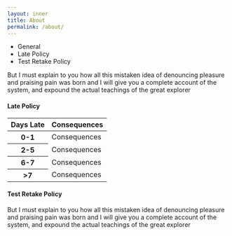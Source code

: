 ```yaml
---
layout: inner
title: About
permalink: /about/
---
```


<!-- Start First Tabs-->
<div id="tabbed-nav">
    <!-- Tab Navigation Menu -->
    <ul>
        <li><a>General</a></li>
        <li><a>Late Policy</a></li>
        <li><a>Test Retake Policy</a></li>
    </ul>
    <!-- Content container -->
    <div>
        <div>
            <p>But I must explain to you how all this mistaken idea of denouncing pleasure and praising pain was born and I will give you a complete account of the system, and expound the actual teachings of the great explorer</p>
        </div>
        <div>
            <h4>Late Policy</h4>
            <table class="table table-responsive table-bordered">
              <thead>
                <tr>
                  <th class="col-xs-2">Days Late</th>
                  <th class="col-xs-10">Consequences</th>
                </tr>
              </thead>
              <tbody>
                <tr class="bg-success">
                  <th scope="row">0-1</th>
                  <td>Consequences</td>
                </tr>
                <tr>
                  <th scope="row">2-5</th>
                  <td>Consequences</td>
                </tr>
                <tr>
                  <th scope="row">6-7</th>
                  <td>Consequences</td>
                </tr>
                <tr class="bg-danger">
                  <th scope="row">>7</th>
                  <td>Consequences</td>
                </tr>
              </tbody>
            </table>
        </div>
        <div>
            <h4>Test Retake Policy</h4>
            <p>But I must explain to you how all this mistaken idea of denouncing pleasure and praising pain was born and I will give you a complete account of the system, and expound the actual teachings of the great explorer</p>
        </div>
    </div>
</div>

<script>
    jQuery(document).ready(function ($) {
        /* jQuery activation and setting options for the first tabs*/
        $("#tabbed-nav").zozoTabs({
            position: "top-compact",
            rounded: false,
            multiline: true,
            theme: "white",
            size: "medium",
            responsive: true,
            animation: {
                effects: "slideH",
                easing: "easeInOutCirc",
                type: "jquery"
            },
        });
    });
</script>
